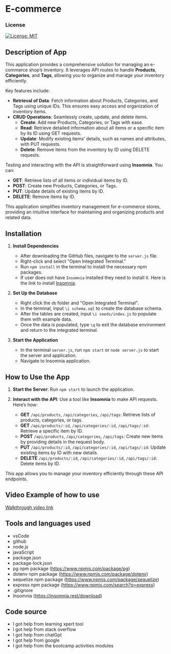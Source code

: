 # E-commerce

### License

[![License: MIT](https://img.shields.io/badge/License-MIT-yellow.svg)](https://opensource.org/licenses/MIT)

## Description of App

This application provides a comprehensive solution for managing an e-commerce shop’s inventory. It leverages API routes to handle **Products**, **Categories**, and **Tags**, allowing you to organize and manage your inventory efficiently.

Key features include:

- **Retrieval of Data**: Fetch information about Products, Categories, and Tags using unique IDs. This ensures easy access and organization of inventory items.
- **CRUD Operations**: Seamlessly create, update, and delete items.
  - **Create**: Add new Products, Categories, or Tags with ease.
  - **Read**: Retrieve detailed information about all items or a specific item by its ID using GET requests.
  - **Update**: Modify existing items’ details, such as names and attributes, with PUT requests.
  - **Delete**: Remove items from the inventory by ID using DELETE requests.

Testing and interacting with the API is straightforward using **Insomnia**. You can:

- **GET**: Retrieve lists of all items or individual items by ID.
- **POST**: Create new Products, Categories, or Tags.
- **PUT**: Update details of existing items by ID.
- **DELETE**: Remove items by ID.

This application simplifies inventory management for e-commerce stores, providing an intuitive interface for maintaining and organizing products and related data.

## Installation

1. **Install Dependencies**

   - After downloading the GitHub files, navigate to the `server.js` file.
   - Right-click and select "Open Integrated Terminal."
   - Run `npm install` in the terminal to install the necessary npm packages.
   - If user does not have `Insomnia` installed they need to install it. Here is the link to install [Insomnia](https://insomnia.rest/download).

2. **Set Up the Database**

   - Right click the `db` folder and "Open Integrated Terminal".
   - In the terminal, input `\i schema.sql` to create the database schema.
   - After the tables are created, input `\i seeds/index.js` to populate them with example data.
   - Once the data is populated, type `\q` to exit the database environment and return to the integrated terminal.

3. **Start the Application**
   - In the terminal `server.js`, run `npm start` or `node server.js` to start the server and application.
   - Navigate to Insomnia application.

## How to Use the App

1. **Start the Server**: Run `npm start` to launch the application.

2. **Interact with the API**: Use a tool like **Insomnia** to make API requests. Here’s how:
   - **GET** `/api/products`, `/api/categories`, `/api/tags`: Retrieve lists of products, categories, or tags.
   - **GET** `/api/products/:id`, `/api/categories/:id`, `/api/tags/:id`: Retrieve a specific item by ID.
   - **POST** `/api/products`, `/api/categories`, `/api/tags`: Create new items by providing details in the request body.
   - **PUT** `/api/products/:id`, `/api/categories/:id`, `/api/tags/:id`: Update existing items by ID with new details.
   - **DELETE** `/api/products/:id`, `/api/categories/:id`, `/api/tags/:id`: Delete items by ID.

This app allows you to manage your inventory efficiently through these API endpoints.

## Video Example of how to use

[Walkthrough video link](https://drive.google.com/file/d/1sSF7vCYZKHgtlnmiDK9YEil8za7zidZV/preview)

## Tools and languages used

- vsCode
- github
- node.js
- javaScript
- package.json
- package-lock.json
- pg npm package (https://www.npmjs.com/package/pg)
- dotenv npm package (https://www.npmjs.com/package/dotenv)
- sequelize npm package (https://www.npmjs.com/package/sequelize)
- express npm package (https://www.npmjs.com/search?q=express)
- .gitignore
- Insomnia (https://insomnia.rest/download)

## Code source

- I got help from learning xpert tool
- I got help from stack overflow
- I got help from chatGpt
- I got help from google
- I got help from the bootcamp activities modules
